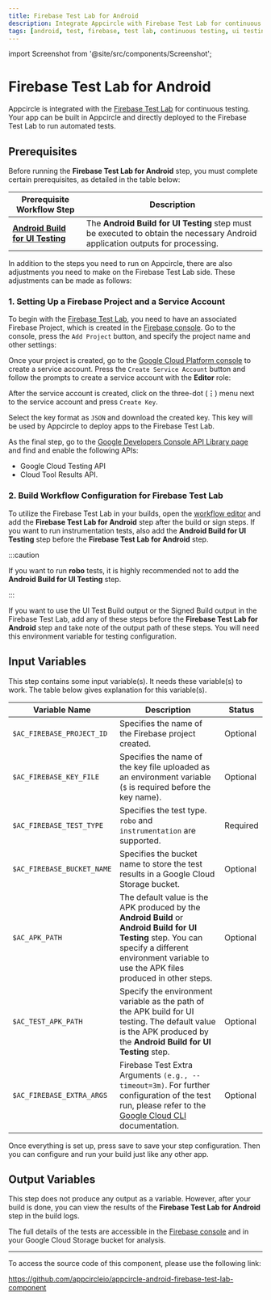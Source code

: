 ```yaml
---
title: Firebase Test Lab for Android
description: Integrate Appcircle with Firebase Test Lab for continuous Android app testing. Prerequisites include Android Build for UI Testing.
tags: [android, test, firebase, test lab, continuous testing, ui testing, robo testing, instrumentation testing]
---
```


import Screenshot from '@site/src/components/Screenshot';

# Firebase Test Lab for Android

Appcircle is integrated with the [Firebase Test Lab](https://firebase.google.com/products/test-lab) for continuous testing. Your app can be built in Appcircle and directly deployed to the Firebase Test Lab to run automated tests.

## Prerequisites

Before running the **Firebase Test Lab for Android** step, you must complete certain prerequisites, as detailed in the table below:

| Prerequisite Workflow Step                                                            | Description                                                                                                                                                                                                                                                                                              |
| ------------------------------------------------------------------------------------- | -------------------------------------------------------------------------------------------------------------------------------------------------------------------------------------------------------------------------------------------------------------------------------------------------------- |
| [**Android Build for UI Testing**](./android-build-for-ui-testing) | The **Android Build for UI Testing** step must be executed to obtain the necessary Android application outputs for processing. |

In addition to the steps you need to run on Appcircle, there are also adjustments you need to make on the Firebase Test Lab side. These adjustments can be made as follows:

### 1. Setting Up a Firebase Project and a Service Account

To begin with the [Firebase Test Lab](https://firebase.google.com/products/test-lab), you need to have an associated Firebase Project, which is created in the [Firebase console](https://console.firebase.google.com). Go to the console, press the `Add Project` button, and specify the project name and other settings:

<Screenshot url='https://cdn.appcircle.io/docs/assets/image (45).png' />

Once your project is created, go to the [Google Cloud Platform console](https://console.cloud.google.com/iam-admin/serviceaccounts/) to create a service account. Press the `Create Service Account` button and follow the prompts to create a service account with the **Editor** role:

<Screenshot url='https://cdn.appcircle.io/docs/assets/image (49).png' />

After the service account is created, click on the three-dot (**⋮**) menu next to the service account and press `Create Key`.

<Screenshot url='https://cdn.appcircle.io/docs/assets/image (50).png' />

Select the key format as `JSON` and download the created key. This key will be used by Appcircle to deploy apps to the Firebase Test Lab.

<Screenshot url='https://cdn.appcircle.io/docs/assets/image (51).png' />

As the final step, go to the [Google Developers Console API Library page](https://console.developers.google.com/apis/library) and find and enable the following APIs:

- Google Cloud Testing API
- Cloud Tool Results API.

<Screenshot url='https://cdn.appcircle.io/docs/assets/image (61).png' />

### 2. Build Workflow Configuration for Firebase Test Lab

To utilize the Firebase Test Lab in your builds, open the [workflow editor](/workflows) and add the **Firebase Test Lab for Android** step after the build or sign steps. If you want to run instrumentation tests, also add the **Android Build for UI Testing** step before the **Firebase Test Lab for Android** step.

:::caution

If you want to run **robo** tests, it is highly recommended not to add the **Android Build for UI Testing** step.

:::

<Screenshot url='https://cdn.appcircle.io/docs/assets/firebasetestlab-workflow-select.png' />

If you want to use the UI Test Build output or the Signed Build output in the Firebase Test Lab, add any of these steps before the **Firebase Test Lab for Android** step and take note of the output path of these steps. You will need this environment variable for testing configuration.

## Input Variables

This step contains some input variable(s). It needs these variable(s) to work. The table below gives explanation for this variable(s).

<Screenshot url='https://cdn.appcircle.io/docs/assets/firebasetestlab-android-firebase-workflow.png' />

| Variable Name             | Description                                        | Status   |
|---------------------------|----------------------------------------------------|----------|
| `$AC_FIREBASE_PROJECT_ID` | Specifies the name of the Firebase project created. | Optional |
| `$AC_FIREBASE_KEY_FILE`   | Specifies the name of the key file uploaded as an environment variable (`$` is required before the key name). | Optional |
| `$AC_FIREBASE_TEST_TYPE`  | Specifies the test type. `robo` and `instrumentation` are supported. | Required |
| `$AC_FIREBASE_BUCKET_NAME`| Specifies the bucket name to store the test results in a Google Cloud Storage bucket. | Optional |
| `$AC_APK_PATH`            | The default value is the APK produced by the **Android Build** or **Android Build for UI Testing** step. You can specify a different environment variable to use the APK files produced in other steps. | Optional |
| `$AC_TEST_APK_PATH`       | Specify the environment variable as the path of the APK build for UI testing. The default value is the APK produced by the **Android Build for UI Testing** step. | Optional |
| `$AC_FIREBASE_EXTRA_ARGS` | Firebase Test Extra Arguments `(e.g., --timeout=3m)`. For further configuration of the test run, please refer to the [Google Cloud CLI](https://cloud.google.com/sdk/gcloud/reference/firebase/test/android/run) documentation. | Optional |

Once everything is set up, press save to save your step configuration. Then you can configure and run your build just like any other app.

## Output Variables

This step does not produce any output as a variable. However, after your build is done, you can view the results of the **Firebase Test Lab for Android** step in the build logs.

<Screenshot url='https://cdn.appcircle.io/docs/assets/firebasetestlab-android-test-result.png' />

The full details of the tests are accessible in the [Firebase console](https://console.firebase.google.com) and in your Google Cloud Storage bucket for analysis.

<Screenshot url='https://cdn.appcircle.io/docs/assets/image (63).png' />

---

To access the source code of this component, please use the following link:

https://github.com/appcircleio/appcircle-android-firebase-test-lab-component
